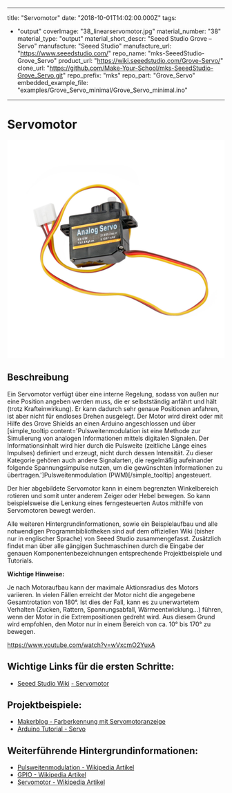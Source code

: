 
---
title: "Servomotor"
date: "2018-10-01T14:02:00.000Z"
tags: 
  - "output"
coverImage: "38_linearservomotor.jpg"
material_number: "38"
material_type: "output"
material_short_descr: "Seeed Studio Grove – Servo"
manufacture: "Seeed Studio"
manufacture_url: "https://www.seeedstudio.com/"
repo_name: "mks-SeeedStudio-Grove_Servo"
product_url: "https://wiki.seeedstudio.com/Grove-Servo/"
clone_url: "https://github.com/Make-Your-School/mks-SeeedStudio-Grove_Servo.git"
repo_prefix: "mks"
repo_part: "Grove_Servo"
embedded_example_file: "examples/Grove_Servo_minimal/Grove_Servo_minimal.ino"
---


# Servomotor

![Servomotor](38_linearservomotor.jpg)

## Beschreibung
Ein Servomotor verfügt über eine interne Regelung, sodass von außen nur eine Position angeben werden muss, die er selbstständig anfährt und hält (trotz Krafteinwirkung). Er kann dadurch sehr genaue Positionen anfahren, ist aber nicht für endloses Drehen ausgelegt. Der Motor wird direkt oder mit Hilfe des Grove Shields an einen Arduino angeschlossen und über \[simple\_tooltip content='Pulsweitenmodulation ist eine Methode zur Simulierung von analogen Informationen mittels digitalen Signalen. Der Informationsinhalt wird hier durch die Pulsweite (zeitliche Länge eines Impulses) definiert und erzeugt, nicht durch dessen Intensität. Zu dieser Kategorie gehören auch andere Signalarten, die regelmäßig aufeinander folgende Spannungsimpulse nutzen, um die gewünschten Informationen zu übertragen.'\]Pulsweitenmodulation (PWM)\[/simple\_tooltip\] angesteuert.

Der hier abgebildete Servomotor kann in einem begrenzten Winkelbereich rotieren und somit unter anderem Zeiger oder Hebel bewegen. So kann beispielsweise die Lenkung eines ferngesteuerten Autos mithilfe von Servomotoren bewegt werden.

Alle weiteren Hintergrundinformationen, sowie ein Beispielaufbau und alle notwendigen Programmbibliotheken sind auf dem offiziellen Wiki (bisher nur in englischer Sprache) von Seeed Studio zusammengefasst. Zusätzlich findet man über alle gängigen Suchmaschinen durch die Eingabe der genauen Komponentenbezeichnungen entsprechende Projektbeispiele und Tutorials.

**Wichtige Hinweise:**

Je nach Motoraufbau kann der maximale Aktionsradius des Motors variieren. In vielen Fällen erreicht der Motor nicht die angegebene Gesamtrotation von 180°. Ist dies der Fall, kann es zu unerwartetem Verhalten (Zucken, Rattern, Spannungsabfall, Wärmeentwicklung…) führen, wenn der Motor in die Extrempositionen gedreht wird. Aus diesem Grund wird empfohlen, den Motor nur in einem Bereich von ca. 10° bis 170° zu bewegen.

<!-- infolist -->

<!-- infolists -->
 

https://www.youtube.com/watch?v=wVxcmO2YuxA

 

## Wichtige Links für die ersten Schritte:

- [Seeed Studio Wiki](http://wiki.seeedstudio.com/Grove-Servo/) [- Servomotor](http://wiki.seeedstudio.com/Grove-Servo/)

## Projektbeispiele:

- [Makerblog - Farberkennung mit Servomotoranzeige](https://www.makerblog.at/2015/01/farben-erkennen-mit-dem-rgb-sensor-tcs34725-und-dem-arduino/)
- [Arduino Tutorial - Servo](https://www.arduino-tutorial.de/servo/)

## Weiterführende Hintergrundinformationen:

- [Pulsweitenmodulation - Wikipedia Artikel](https://de.wikipedia.org/wiki/Pulsweitenmodulation)
- [GPIO - Wikipedia Artikel](https://de.wikipedia.org/wiki/Allzweckeingabe/-ausgabe)
- [Servomotor - Wikipedia Artikel](https://de.wikipedia.org/wiki/Servomotor)



